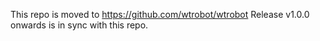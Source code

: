 This repo is moved to https://github.com/wtrobot/wtrobot
Release v1.0.0 onwards is in sync with this repo.
